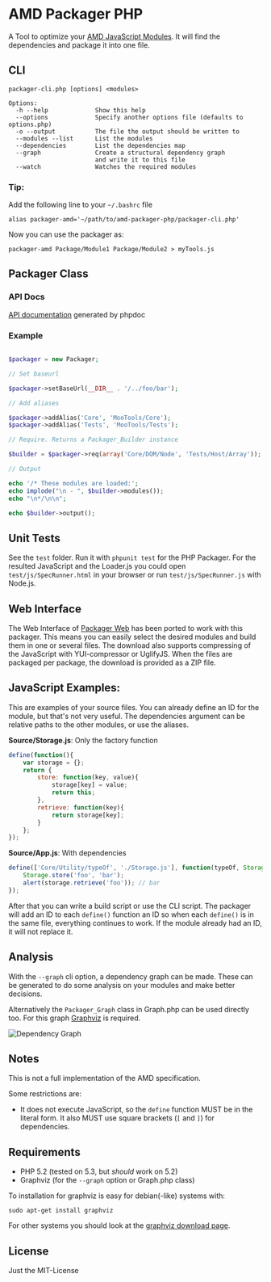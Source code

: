 AMD Packager PHP
================

A Tool to optimize your [AMD JavaScript Modules](https://github.com/amdjs/amdjs-api/wiki/AMD).
It will find the dependencies and package it into one file.

CLI
---

	packager-cli.php [options] <modules>

	Options:
	  -h --help             Show this help
	  --options             Specify another options file (defaults to options.php)
	  -o --output           The file the output should be written to
	  --modules --list      List the modules
	  --dependencies        List the dependencies map
	  --graph               Create a structural dependency graph
							and write it to this file
	  --watch               Watches the required modules


### Tip:

Add the following line to your `~/.bashrc` file

	alias packager-amd='~/path/to/amd-packager-php/packager-cli.php'

Now you can use the packager as:

	packager-amd Package/Module1 Package/Module2 > myTools.js


Packager Class
--------------

### API Docs

[API documentation](http://arian.github.com/amd-packager-php/) generated by phpdoc

### Example

``` php

$packager = new Packager;

// Set baseurl

$packager->setBaseUrl(__DIR__ . '/../foo/bar');

// Add aliases

$packager->addAlias('Core', 'MooTools/Core');
$packager->addAlias('Tests', 'MooTools/Tests');

// Require. Returns a Packager_Builder instance

$builder = $packager->req(array('Core/DOM/Node', 'Tests/Host/Array'));

// Output

echo '/* These modules are loaded:';
echo implode("\n - ", $builder->modules());
echo "\n*/\n\n";

echo $builder->output();

```

Unit Tests
----------

See the `test` folder.
Run it with `phpunit test` for the PHP Packager.
For the resulted JavaScript and the Loader.js you could open
`test/js/SpecRunner.html` in your browser or run `test/js/SpecRunner.js` with
Node.js.

Web Interface
-------------

The Web Interface of [Packager Web](https://github.com/kamicane/packager-web)
has been ported to work with this packager. This means you can easily select
the desired modules and build them in one or several files. The download also
supports compressing of the JavaScript with YUI-compressor or UglifyJS. When
the files are packaged per package, the download is provided as a ZIP file.

JavaScript Examples:
--------------------

This are examples of your source files. You can already define an ID for the
module, but that's not very useful. The dependencies argument can be relative
paths to the other modules, or use the aliases.

**Source/Storage.js**: Only the factory function

``` javascript
define(function(){
	var storage = {};
	return {
		store: function(key, value){
			storage[key] = value;
			return this;
		},
		retrieve: function(key){
			return storage[key];
		}
	};
});
```

**Source/App.js**: With dependencies

``` javascript
define(['Core/Utility/typeOf', './Storage.js'], function(typeOf, Storage){
	Storage.store('foo', 'bar');
	alert(storage.retrieve('foo')); // bar
});
```

After that you can write a build script or use the CLI script.
The packager will add an ID to each `define()` function an ID so when each
`define()` is in the same file, everything continues to work. If the module
already had an ID, it will not replace it.


Analysis
--------

With the `--graph` cli option, a dependency graph can be made. These can be
generated to do some analysis on your modules and make better decisions.

Alternatively the `Packager_Graph` class in Graph.php can be used directly too.
For this graph [Graphviz](http://www.graphviz.org/) is required.

![Dependency Graph](https://raw.github.com/arian/amd-packager-php/master/test/php/hello.png)


Notes
-----

This is not a full implementation of the AMD specification.

Some restrictions are:

- It does not execute JavaScript, so the `define` function MUST be in the literal form. It also MUST use square brackets (`[` and `]`) for dependencies.


Requirements
------------

- PHP 5.2 (tested on 5.3, but _should_ work on 5.2)
- Graphviz (for the `--graph` option or Graph.php class)

To installation for graphviz is easy for debian(-like) systems with:

	sudo apt-get install graphviz

For other systems you should look at the [graphviz download page](http://www.graphviz.org/Download..php).

License
-------

Just the MIT-License
